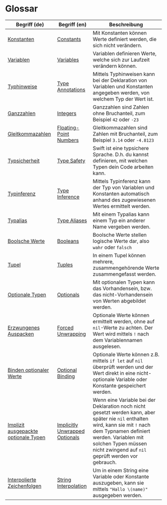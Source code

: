 # Glossar

| Begriff (de) | Begriff (en) | Beschreibung |
|--------------|--------------|--------------|
| [Konstanten](../chapter2_language_guide/01_the_basics.md#constants_and_variables) | [Constants](https://developer.apple.com/library/ios/documentation/Swift/Conceptual/Swift_Programming_Language/TheBasics.html#//apple_ref/doc/uid/TP40014097-CH5-ID309) | Mit Konstanten können Werte definiert werden, die sich nicht verändern. |
| [Variablen](../chapter2_language_guide/01_the_basics.md#constants_and_variables) | [Variables](https://developer.apple.com/library/ios/documentation/Swift/Conceptual/Swift_Programming_Language/TheBasics.html#//apple_ref/doc/uid/TP40014097-CH5-ID309) | Variablen definieren Werte, welche sich zur Laufzeit verändern können. |
| [Typhinweise](../chapter2_language_guide/01_the_basics.md#type_annotations) | [Type Annotations](https://developer.apple.com/library/ios/documentation/Swift/Conceptual/Swift_Programming_Language/TheBasics.html#//apple_ref/doc/uid/TP40014097-CH5-ID309) | Mittels Typhinweisen kann bei der Deklaration von Variablen und Konstanten angegeben werden, von welchem Typ der Wert ist. |
| [Ganzzahlen](../chapter2_language_guide/01_the_basics.md#integers) | [Integers](https://developer.apple.com/library/ios/documentation/Swift/Conceptual/Swift_Programming_Language/TheBasics.html#//apple_ref/doc/uid/TP40014097-CH5-ID309) | Ganzzahlen sind Zahlen ohne Bruchanteil, zum Beispiel ```42``` oder ```-23``` |
| [Gleitkommazahlen](floating_point_numbers) | [Floating-Point Numbers](https://developer.apple.com/library/ios/documentation/Swift/Conceptual/Swift_Programming_Language/TheBasics.html#//apple_ref/doc/uid/TP40014097-CH5-ID309) | Gleitkommazahlen sind Zahlen mit Bruchanteil, zum Beispiel ```3.14``` oder ```-4.8123``` |
| [Typsicherheit](../chapter2_language_guide/01_the_basics.md#type_safety_and_type_inference) | [Type Safety](https://developer.apple.com/library/ios/documentation/Swift/Conceptual/Swift_Programming_Language/TheBasics.html#//apple_ref/doc/uid/TP40014097-CH5-ID309) | Swift ist eine typsichere Sprache. D.h. du kannst definieren, mit welchen Typen dein Code arbeiten kann. |
| [Typinferenz](../chapter2_language_guide/01_the_basics.md#type_safety_and_type_inference) | [Type Inference](https://developer.apple.com/library/ios/documentation/Swift/Conceptual/Swift_Programming_Language/TheBasics.html#//apple_ref/doc/uid/TP40014097-CH5-ID309) | Mittels Typinferenz kann der Typ von Variablen und Konstanten automatisch anhand des zugewiesenen Wertes ermittelt werden. |
| [Typalias](../chapter2_language_guide/01_the_basics.md#type_aliases) | [Type Aliases](https://developer.apple.com/library/ios/documentation/Swift/Conceptual/Swift_Programming_Language/TheBasics.html#//apple_ref/doc/uid/TP40014097-CH5-ID309) | Mit einem Typalias kann einem Typ ein anderer Name vergeben werden. |
| [Boolsche Werte](../chapter2_language_guide/01_the_basics.md#booleans) | [Booleans](https://developer.apple.com/library/ios/documentation/Swift/Conceptual/Swift_Programming_Language/TheBasics.html#//apple_ref/doc/uid/TP40014097-CH5-ID309) | Boolsche Werte stellen logische Werte dar, also ```wahr``` oder ```falsch``` |
| [Tupel](../chapter2_language_guide/01_the_basics.md#tuples) | [Tuples](https://developer.apple.com/library/ios/documentation/Swift/Conceptual/Swift_Programming_Language/TheBasics.html#//apple_ref/doc/uid/TP40014097-CH5-ID309) | In einem Tupel können mehrere, zusammengehörende Werte zusammengefasst werden. |
| [Optionale Typen](../chapter2_language_guide/01_the_basics.md#optionals) | [Optionals](https://developer.apple.com/library/ios/documentation/Swift/Conceptual/Swift_Programming_Language/TheBasics.html#//apple_ref/doc/uid/TP40014097-CH5-ID309) | Mit optionalen Typen kann das Vorhandensein, bzw. das nicht-Vorhandensein von Werten abgebildet werden.  |
| [Erzwungenes Auspacken](../chapter2_language_guide/01_the_basics.md#forced_unwrapping) | [Forced Unwrapping](https://developer.apple.com/library/ios/documentation/Swift/Conceptual/Swift_Programming_Language/TheBasics.html#//apple_ref/doc/uid/TP40014097-CH5-ID309) | Optionale Werte können ermittelt werden, ohne auf ```nil```-Werte zu achten. Der Wert wird mittels ```!``` nach dem Variablennamen ausgelesen. |
| [Binden optionaler Werte](../chapter2_language_guide/01_the_basics.md#optional_binding) | [Optional Binding](https://developer.apple.com/library/ios/documentation/Swift/Conceptual/Swift_Programming_Language/TheBasics.html#//apple_ref/doc/uid/TP40014097-CH5-ID309) | Optionale Werte können z.B. mittels ```if let``` auf ```nil``` überprüft werden und der Wert direkt in eine nicht-optionale Variable oder Konstante gespeichert werden. |
| [Implizit ausgepackte optionale Typen](../chapter2_language_guide/01_the_basics.md#implicitly_unwrapped_optionals) | [Implicitly Unwrapped Optionals](https://developer.apple.com/library/ios/documentation/Swift/Conceptual/Swift_Programming_Language/TheBasics.html#//apple_ref/doc/uid/TP40014097-CH5-ID309) | Wenn eine Variable bei der Deklaration noch nicht gesetzt werden kann, aber später nie ```nil``` enthalten wird, kann sie mit ```!``` nach dem Typnamen definiert werden. Variablen mit solchen Typen müssen nicht zwingend auf ```nil``` geprüft werden vor gebrauch. |
| [Interpolierte Zeichenfolgen](LINK) | [String Interpolation](LINK) | Um in einem String eine Variable oder Konstante auszugeben, kann sie mittels ```"Hallo \(name)"``` ausgegeben werden. |
